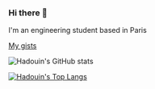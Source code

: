 ### Hi there 👋
I'm an engineering student based in Paris

[My gists](https://gist.github.com/hadouin)

![Hadouin's GitHub stats](https://github-readme-stats-hadouin.vercel.app/api?username=hadouin&count_private=true&show_icons=true&hide_border=true&title_color=82aaff&text_color=eeffff&icon_color=ff7038&bg_color=45,000010,0a0a1f)  

[![Hadouin's Top Langs](https://github-readme-stats-hadouin.vercel.app/api/top-langs/?username=hadouin&layout=compact&hide_border=true&title_color=82aaff&text_color=eeffff&icon_color=ff7038&bg_color=45,000010,0a0a1f)](https://github.com/anuraghazra/github-readme-stats)

<!--
**hadouin/hadouin** is a ✨ _special_ ✨ repository because its `README.md` (this file) appears on your GitHub profile.

Here are some ideas to get you started:

- 🔭 I’m currently working on ...
- 🌱 I’m currently learning ...
- 👯 I’m looking to collaborate on ...
- 🤔 I’m looking for help with ...
- 💬 Ask me about ...
- 📫 How to reach me: ...
- 😄 Pronouns: ...
- ⚡ Fun fact: ...
-->
